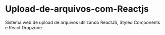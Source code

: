 # Upload-de-arquivos-com-Reactjs
Sistema web de upload de arquivos utilizando ReactJS, Styled Components e React Dropzone.
